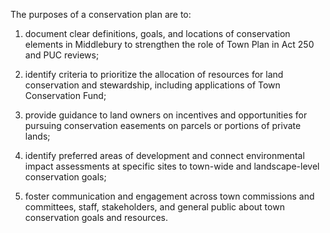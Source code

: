 The purposes of a conservation plan are to:  

1. document clear definitions, goals, and locations of conservation elements in Middlebury to strengthen the role of Town Plan in Act 250 and PUC reviews;

2. identify criteria to prioritize the allocation of resources for land conservation and stewardship, including applications of Town Conservation Fund;

3. provide guidance to land owners on incentives and opportunities for pursuing conservation easements on parcels or portions of private lands;  

4. identify preferred areas of development and connect environmental impact assessments at specific sites to town-wide and landscape-level conservation goals;  

5. foster communication and engagement across town commissions and committees, staff, stakeholders, and general public about town conservation goals and resources.   
